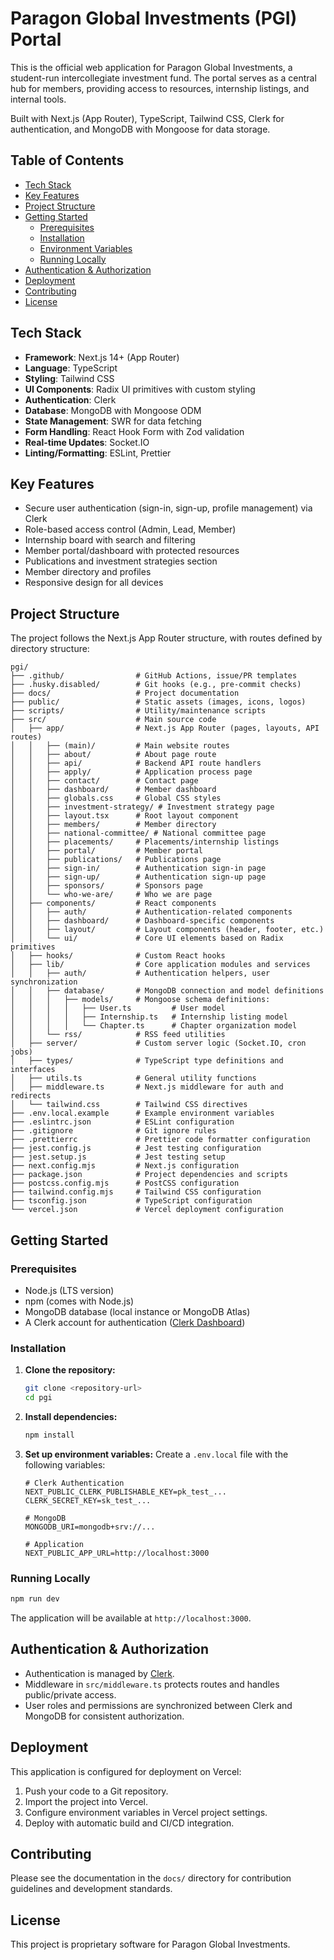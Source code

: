 # Paragon Global Investments (PGI) Portal

This is the official web application for Paragon Global Investments, a student-run intercollegiate investment fund. The portal serves as a central hub for members, providing access to resources, internship listings, and internal tools.

Built with Next.js (App Router), TypeScript, Tailwind CSS, Clerk for authentication, and MongoDB with Mongoose for data storage.

## Table of Contents

- [Tech Stack](#tech-stack)
- [Key Features](#key-features)
- [Project Structure](#project-structure)
- [Getting Started](#getting-started)
  - [Prerequisites](#prerequisites)
  - [Installation](#installation)
  - [Environment Variables](#environment-variables)
  - [Running Locally](#running-locally)
- [Authentication & Authorization](#authentication--authorization)
- [Deployment](#deployment)
- [Contributing](#contributing)
- [License](#license)

## Tech Stack

- **Framework**: Next.js 14+ (App Router)
- **Language**: TypeScript
- **Styling**: Tailwind CSS
- **UI Components**: Radix UI primitives with custom styling
- **Authentication**: Clerk
- **Database**: MongoDB with Mongoose ODM
- **State Management**: SWR for data fetching
- **Form Handling**: React Hook Form with Zod validation
- **Real-time Updates**: Socket.IO
- **Linting/Formatting**: ESLint, Prettier

## Key Features

- Secure user authentication (sign-in, sign-up, profile management) via Clerk
- Role-based access control (Admin, Lead, Member)
- Internship board with search and filtering
- Member portal/dashboard with protected resources
- Publications and investment strategies section
- Member directory and profiles
- Responsive design for all devices

## Project Structure

The project follows the Next.js App Router structure, with routes defined by directory structure:

```
pgi/
├── .github/                # GitHub Actions, issue/PR templates
├── .husky.disabled/        # Git hooks (e.g., pre-commit checks)
├── docs/                   # Project documentation
├── public/                 # Static assets (images, icons, logos)
├── scripts/                # Utility/maintenance scripts
├── src/                    # Main source code
│   ├── app/                # Next.js App Router (pages, layouts, API routes)
│   │   ├── (main)/         # Main website routes
│   │   ├── about/          # About page route
│   │   ├── api/            # Backend API route handlers
│   │   ├── apply/          # Application process page
│   │   ├── contact/        # Contact page
│   │   ├── dashboard/      # Member dashboard
│   │   ├── globals.css     # Global CSS styles
│   │   ├── investment-strategy/ # Investment strategy page
│   │   ├── layout.tsx      # Root layout component
│   │   ├── members/        # Member directory
│   │   ├── national-committee/ # National committee page
│   │   ├── placements/     # Placements/internship listings
│   │   ├── portal/         # Member portal
│   │   ├── publications/   # Publications page
│   │   ├── sign-in/        # Authentication sign-in page
│   │   ├── sign-up/        # Authentication sign-up page
│   │   ├── sponsors/       # Sponsors page
│   │   └── who-we-are/     # Who we are page
│   ├── components/         # React components
│   │   ├── auth/           # Authentication-related components
│   │   ├── dashboard/      # Dashboard-specific components
│   │   ├── layout/         # Layout components (header, footer, etc.)
│   │   └── ui/             # Core UI elements based on Radix primitives
│   ├── hooks/              # Custom React hooks
│   ├── lib/                # Core application modules and services
│   │   ├── auth/           # Authentication helpers, user synchronization
│   │   ├── database/       # MongoDB connection and model definitions
│   │   │   ├── models/     # Mongoose schema definitions:
│   │   │   │   ├── User.ts         # User model
│   │   │   │   ├── Internship.ts   # Internship listing model
│   │   │   │   └── Chapter.ts      # Chapter organization model
│   │   └── rss/            # RSS feed utilities
│   ├── server/             # Custom server logic (Socket.IO, cron jobs)
│   ├── types/              # TypeScript type definitions and interfaces
│   ├── utils.ts            # General utility functions
│   ├── middleware.ts       # Next.js middleware for auth and redirects
│   └── tailwind.css        # Tailwind CSS directives
├── .env.local.example      # Example environment variables
├── .eslintrc.json          # ESLint configuration
├── .gitignore              # Git ignore rules
├── .prettierrc             # Prettier code formatter configuration
├── jest.config.js          # Jest testing configuration
├── jest.setup.js           # Jest testing setup
├── next.config.mjs         # Next.js configuration
├── package.json            # Project dependencies and scripts
├── postcss.config.mjs      # PostCSS configuration
├── tailwind.config.mjs     # Tailwind CSS configuration
├── tsconfig.json           # TypeScript configuration
└── vercel.json             # Vercel deployment configuration
```

## Getting Started

### Prerequisites

- Node.js (LTS version)
- npm (comes with Node.js)
- MongoDB database (local instance or MongoDB Atlas)
- A Clerk account for authentication ([Clerk Dashboard](https://dashboard.clerk.com/))

### Installation

1. **Clone the repository:**

   ```bash
   git clone <repository-url>
   cd pgi
   ```

2. **Install dependencies:**

   ```bash
   npm install
   ```

3. **Set up environment variables:**
   Create a `.env.local` file with the following variables:

   ```
   # Clerk Authentication
   NEXT_PUBLIC_CLERK_PUBLISHABLE_KEY=pk_test_...
   CLERK_SECRET_KEY=sk_test_...

   # MongoDB
   MONGODB_URI=mongodb+srv://...

   # Application
   NEXT_PUBLIC_APP_URL=http://localhost:3000
   ```

### Running Locally

```bash
npm run dev
```

The application will be available at `http://localhost:3000`.

## Authentication & Authorization

- Authentication is managed by [Clerk](https://clerk.com/).
- Middleware in `src/middleware.ts` protects routes and handles public/private access.
- User roles and permissions are synchronized between Clerk and MongoDB for consistent authorization.

## Deployment

This application is configured for deployment on Vercel:

1. Push your code to a Git repository.
2. Import the project into Vercel.
3. Configure environment variables in Vercel project settings.
4. Deploy with automatic build and CI/CD integration.

## Contributing

Please see the documentation in the `docs/` directory for contribution guidelines and development standards.

## License

This project is proprietary software for Paragon Global Investments.
